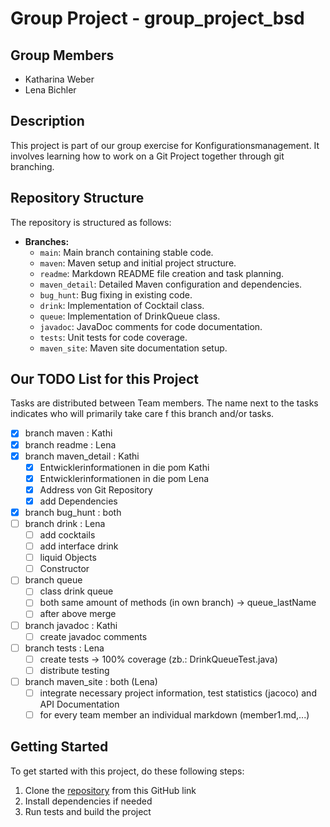 # Group Project - group_project_bsd
## Group Members
- Katharina Weber
- Lena Bichler

## Description
This project is part of our group exercise for Konfigurationsmanagement.
It involves learning how to work on a Git Project together through git branching.

## Repository Structure
The repository is structured as follows:
- **Branches:**
    - `main`: Main branch containing stable code.
    - `maven`: Maven setup and initial project structure.
    - `readme`: Markdown README file creation and task planning.
    - `maven_detail`: Detailed Maven configuration and dependencies.
    - `bug_hunt`: Bug fixing in existing code.
    - `drink`: Implementation of Cocktail class.
    - `queue`: Implementation of DrinkQueue class.
    - `javadoc`: JavaDoc comments for code documentation.
    - `tests`: Unit tests for code coverage.
    - `maven_site`: Maven site documentation setup.

## Our TODO List for this Project
Tasks are distributed between Team members. The name next to the tasks
indicates who will primarily take care f this branch and/or tasks.
- [x] branch maven : Kathi
- [x] branch readme : Lena
- [x] branch maven_detail : Kathi
    - [x] Entwicklerinformationen in die pom Kathi
    - [x] Entwicklerinformationen in die pom Lena
    - [x] Address von Git Repository
    - [x] add Dependencies
- [x] branch bug_hunt : both
- [ ] branch drink : Lena
    - [ ] add cocktails
    - [ ] add interface drink
    - [ ] liquid Objects
    - [ ] Constructor
- [ ] branch queue
    - [ ] class drink queue
    - [ ] both same amount of methods (in own branch) -> queue_lastName
    - [ ] after above merge
- [ ] branch javadoc : Kathi
    - [ ] create javadoc comments
- [ ] branch tests : Lena
    - [ ] create tests -> 100% coverage (zb.: DrinkQueueTest.java)
    - [ ] distribute testing
- [ ] branch maven_site : both (Lena)
    - [ ] integrate necessary project information, test statistics (jacoco) and API Documentation
    - [ ] for every team member an individual markdown (member1.md,...)

## Getting Started
To get started with this project, do these following steps:
1. Clone the [repository](https://github.com/KatharinaWeber/group_project_BSD.git) from this GitHub link
2. Install dependencies if needed
3. Run tests and build the project
